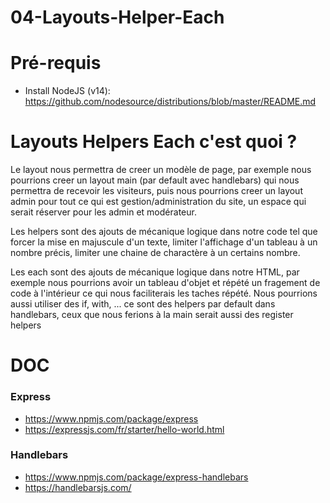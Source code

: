 # 04-Layouts-Helper-Each

# Pré-requis
  - Install NodeJS (v14): https://github.com/nodesource/distributions/blob/master/README.md

# Layouts Helpers Each c'est quoi ?

Le layout nous permettra de creer un modèle de page, par exemple nous pourrions creer un layout main (par default avec handlebars) qui nous permettra de recevoir les visiteurs, puis nous pourrions creer un layout admin pour tout ce qui est gestion/administration du site, un espace qui serait réserver pour les admin et modérateur.

Les helpers sont des ajouts de mécanique logique dans notre code tel que forcer la mise en majuscule d'un texte, limiter l'affichage d'un tableau à un nombre précis, limiter une chaine de charactère à un certains nombre.

Les each sont des ajouts de mécanique logique dans notre HTML, par exemple nous pourrions avoir un tableau d'objet et répété un fragement de code à l'intérieur ce qui nous faciliterais les taches répété. Nous pourrions aussi utiliser des if, with, ... ce sont des helpers par default dans handlebars, ceux que nous ferions à la main serait aussi des register helpers

# DOC
### Express
  - https://www.npmjs.com/package/express
  - https://expressjs.com/fr/starter/hello-world.html

### Handlebars
  - https://www.npmjs.com/package/express-handlebars
  - https://handlebarsjs.com/